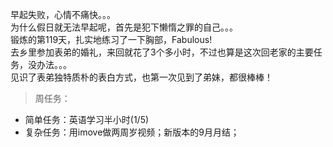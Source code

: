 早起失败，心情不痛快。。。     
为什么假日就无法早起呢，首先是犯下懒惰之罪的自己。。。   
锻炼的第119天，扎实地练习了一下胸部，Fabulous!     
去乡里参加表弟的婚礼，来回就花了3个多小时，不过也算是这次回老家的主要任务，没办法。。。   
见识了表弟独特质朴的表白方式，也第一次见到了弟妹，都很棒棒！  
>周任务：
+ 简单任务：英语学习半小时(1/5)  
+ 复杂任务：用imove做两周岁视频；新版本的9月月结；
